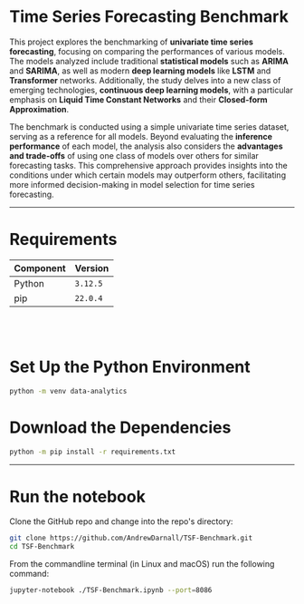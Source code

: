 # Time Series Forecasting Benchmark


This project explores the benchmarking of **univariate time series forecasting**, focusing on comparing the performances of various models. The models analyzed include traditional 
**statistical models** such as **ARIMA** and **SARIMA**, as well as modern **deep learning models** like **LSTM** and **Transformer** networks. 
Additionally, the study delves into a new class of emerging technologies, **continuous deep learning models**, 
with a particular emphasis on **Liquid Time Constant Networks** and their **Closed-form Approximation**.

The benchmark is conducted using a simple univariate time series dataset, serving as a reference for all models. 
Beyond evaluating the **inference performance** of each model, the analysis also considers the **advantages and trade-offs** 
of using one class of models over others for similar forecasting tasks. 
This comprehensive approach provides insights into the conditions under which certain models may outperform others, 
facilitating more informed decision-making in model selection for time series forecasting.


------

# Requirements

| Component | Version |
|-----------|---------|
| Python    | `3.12.5`|
| pip       | `22.0.4`|

<br>
<br>

# Set Up the Python Environment

```bash
python -m venv data-analytics
```

# Download the Dependencies

```bash
python -m pip install -r requirements.txt
```
------

# Run the notebook

Clone the GitHub repo and change into the repo's directory:

```bash
git clone https://github.com/AndrewDarnall/TSF-Benchmark.git
cd TSF-Benchmark
```
From the commandline terminal (in Linux and macOS) run the following command:

```bash
jupyter-notebook ./TSF-Benchmark.ipynb --port=8086
```
